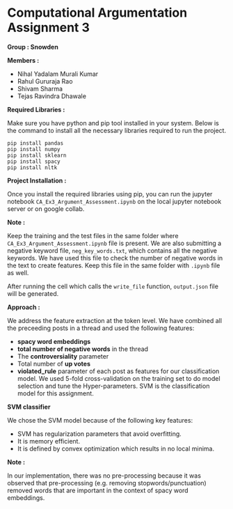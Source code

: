 # Computational Argumentation Assignment 3 
**Group : Snowden**

**Members :**

* Nihal Yadalam Murali Kumar
* Rahul Gururaja Rao
* Shivam Sharma
* Tejas Ravindra Dhawale

**Required Libraries :**

Make sure you have python and pip tool installed in your system. Below is the command to install all the necessary libraries required to run the project.

    pip install pandas
    pip install numpy
    pip install sklearn
    pip install spacy
    pip install nltk
    

**Project Installation :**

Once you install the required libraries using pip, you can run the jupyter notebook `CA_Ex3_Argument_Assessment.ipynb` on the local jupyter notebook server or on google collab. 

**Note :**

Keep the training and the test files in the same folder where `CA_Ex3_Argument_Assessment.ipynb` file is present. We are also submitting a negative keyword file, `neg_key_words.txt`, which contains all the negative keywords. We have used this file to check the number of negative words in the text to create features. Keep this file in the same folder with `.ipynb` file as well.
    
After running the cell which calls the `write_file` function, `output.json` file will be generated.
  

**Approach :**

We address the feature extraction at the token level.
We have combined all the preceeding posts in a thread and used the following features:

- **spacy word embeddings**
- **total number of negative words** in the thread
- The **controversiality** parameter 
- Total number of **up votes** 
- **violated_rule** 
parameter of each post as features for our classification model.
We used 5-fold cross-validation on the training set to do model selection and tune the Hyper-parameters.
SVM is the classification model for this assignment.


**SVM classifier**

We chose the SVM model because of the following key features:
- SVM has regularization parameters that avoid overfitting.
- It is memory efficient.
- It is defined by convex optimization which results in no local minima.

**Note :**

In our implementation, there was no pre-processing because it was observed that pre-processing (e.g. removing stopwords/punctuation) removed words that are important in the context of spacy word embeddings. 
   

